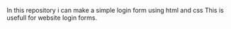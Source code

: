In this repository i can make a simple login form using html and css
This is usefull for website login forms.
